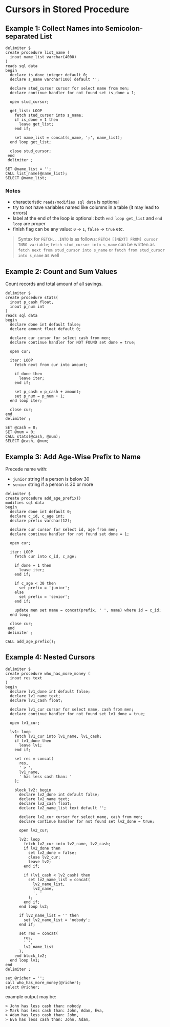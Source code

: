 # Cursors in Stored Procedure

## Example 1: Collect Names into Semicolon-separated List

```
delimiter $
create procedure list_name (
  inout name_list varchar(4000)
)
reads sql data
begin
  declare is_done integer default 0;
  declare s_name varchar(100) default '';
  
  declare stud_cursor cursor for select name from men;
  declare continue handler for not found set is_done = 1;
  
  open stud_cursor;

  get_list: LOOP
    fetch stud_cursor into s_name;
    if is_done = 1 then
      leave get_list;
    end if;
    
    set name_list = concat(s_name, ';', name_list);
  end loop get_list;
  
  close stud_cursor;
 end
 delimiter ;
```

```
SET @name_list = '';
CALL list_name(@name_list);
SELECT @name_list;
```

### Notes

* characteristic `reads/modifies sql data` is optional
* try to not have variables named like columns in a table (it may lead to errors)
* label at the end of the loop is optional: both `end loop get_list` and `end loop` are proper
* finish flag can be any value: `0` -> `1`, `false` -> `true` etc.

> Syntax for `FETCH...INTO` is as follows: `FETCH [[NEXT] FROM] cursor INRO variable`; 
> `fetch stud_cursor into s_name` can be written as `fetch next from stud_cursor into s_name` or `fetch from stud_cursor into s_name` as well

## Example 2: Count and Sum Values

Count records and total amount of all savings.

```
delimiter $
create procedure stats(
  inout p_cash float,
  inout p_num int
)
reads sql data
begin
  declare done int default false;
  declare amount float default 0;
  
  declare cur cursor for select cash from men;
  declare continue handler for NOT FOUND set done = true;
  
  open cur;
  
  iter: LOOP
    fetch next from cur into amount;
    
    if done then
      leave iter;
    end if;
    
    set p_cash = p_cash + amount;
    set p_num = p_num + 1;
  end loop iter;
  
  close cur;
end
delimiter ;
```

```
SET @cash = 0;
SET @num = 0;
CALL stats(@cash, @num);
SELECT @cash, @num;
```

## Example 3: Add Age-Wise Prefix to Name

Precede name with:
* `junior` string if a person is below 30
* `senior` string if a person is 30 or more

```
delimiter $
create procedure add_age_prefix()
modifies sql data
begin
  declare done int default 0;
  declare c_id, c_age int;
  declare prefix varchar(12);
  
  declare cur cursor for select id, age from men;
  declare continue handler for not found set done = 1;
  
  open cur;
  
  iter: LOOP
    fetch cur into c_id, c_age;
    
    if done = 1 then
      leave iter;
    end if;
    
    if c_age < 30 then
      set prefix = 'junior';
    else
      set prefix = 'senior';
    end if;
    
    update men set name = concat(prefix, ' ', name) where id = c_id;
  end loop;
  
  close cur;
 end
 delimiter ;
```

```
CALL add_age_prefix();
```

## Example 4: Nested Cursors

```
delimiter $
create procedure who_has_more_money (
  inout res text
)
begin
  declare lv1_done int default false;
  declare lv1_name text;
  declare lv1_cash float;

  declare lv1_cur cursor for select name, cash from men;
  declare continue handler for not found set lv1_done = true;

  open lv1_cur;

  lv1: loop
    fetch lv1_cur into lv1_name, lv1_cash;
    if lv1_done then
      leave lv1;
    end if;
  
    set res = concat(
      res,
      ' > ',
      lv1_name,
      ' has less cash than: '
    );
  
    block_lv2: begin
      declare lv2_done int default false;
      declare lv2_name text;
      declare lv2_cash float;
      declare lv2_name_list text default '';

      declare lv2_cur cursor for select name, cash from men;
      declare continue handler for not found set lv2_done = true;

      open lv2_cur;
      
      lv2: loop
        fetch lv2_cur into lv2_name, lv2_cash;
        if lv2_done then
          set lv2_done = false;
          close lv2_cur;
          leave lv2;
        end if;
      
        if (lv1_cash < lv2_cash) then
          set lv2_name_list = concat(
            lv2_name_list,
            lv2_name,
            ', '
          );
        end if;
      end loop lv2;
    
      if lv2_name_list = '' then
        set lv2_name_list = 'nobody';
      end if;
    
      set res = concat(
        res,
        ' ',
        lv2_name_list
      );
    end block_lv2;
  end loop lv1;
end
delimiter ;
```

```
set @richer = '';
call who_has_more_money(@richer);
select @richer;
```

example output may be:

```
> John has less cash than: nobody
> Mark has less cash than: John, Adam, Eva,
> Adam has less cash than: John,
> Eva has less cash than: John, Adam,
```